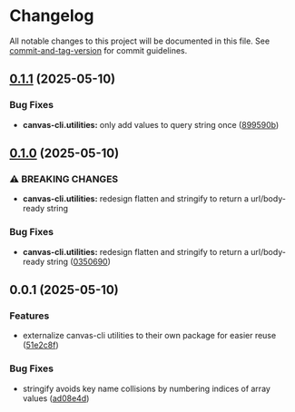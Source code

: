# Changelog

All notable changes to this project will be documented in this file. See [commit-and-tag-version](https://github.com/absolute-version/commit-and-tag-version) for commit guidelines.

## [0.1.1](https://github.com/groton-school/canvas-cli/compare/utilities/0.1.0...utilities/0.1.1) (2025-05-10)


### Bug Fixes

* **canvas-cli.utilities:** only add values to query string once ([899590b](https://github.com/groton-school/canvas-cli/commit/899590bd6e37f69f8202d56c2c6391e10c8725aa))

## [0.1.0](https://github.com/groton-school/canvas-cli/compare/utilities/0.0.1...utilities/0.1.0) (2025-05-10)


### ⚠ BREAKING CHANGES

* **canvas-cli.utilities:** redesign flatten and stringify to return a url/body-ready string

### Bug Fixes

* **canvas-cli.utilities:** redesign flatten and stringify to return a url/body-ready string ([0350690](https://github.com/groton-school/canvas-cli/commit/035069068cd37cc669cfb856226e728bbfbd288b))

## 0.0.1 (2025-05-10)


### Features

* externalize canvas-cli utilities to their own package for easier reuse ([51e2c8f](https://github.com/groton-school/canvas-cli/commit/51e2c8fb06d6235a53f8b3d1b5a167a99b9db659))


### Bug Fixes

* stringify avoids key name collisions by numbering indices of array values ([ad08e4d](https://github.com/groton-school/canvas-cli/commit/ad08e4d7bec7124c91055b30f9584ba2d472589a))
